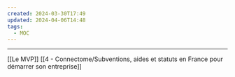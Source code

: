```yaml
---
created: 2024-03-30T17:49
updated: 2024-04-06T14:48
tags:
  - MOC
---
```

---
[[Le MVP]]
[[4 - Connectome/Subventions, aides et statuts en France pour démarrer son entreprise]]
